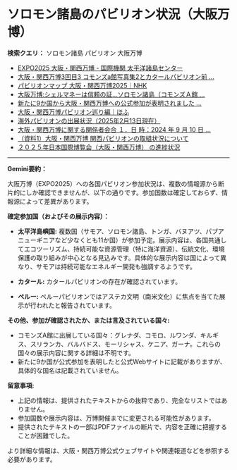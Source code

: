 # ソロモン諸島のパビリオン状況（大阪万博）

**検索クエリ：** ソロモン諸島 パビリオン 大阪万博

- [EXPO2025 大阪・関西万博 - 国際機関 太平洋諸島センター](https://pic.or.jp/featured_word/10255/)
- [大阪・関西万博3回目3 コモンズa館写真集2とカタールパビリオン前 ...](https://ameblo.jp/bomuu/entry-12895014892.html)
- [パビリオンマップ 大阪・関西万博2025｜NHK](https://www3.nhk.or.jp/news/special/osaka_expo/pavilion/)
- [大阪万博:シェルマネーは信頼の証…ソロモン諸島（コモンズＡ館 ...](https://www.yomiuri.co.jp/expo2025/now/20250523-OYO1T50009/)
- [新たに9か国から大阪・関西万博への公式参加が表明されました ...](https://www.expo2025.or.jp/news/news-20220531-01/)
- [大阪・関西万博パビリオン巡り編｜ほふ](https://note.com/matugeya/n/nedf39f8182d6)
- [海外パビリオンの出展状況（2025年2月13日現在）](https://www.expo2025.or.jp/wp/wp-content/uploads/a540fe7a1c36ecb72730a77aa1a36011.pdf)
- [大阪・関西万博に関する関係者会合 １．日 時：2024 年 9 月 10 日 ...](https://www.cas.go.jp/jp/seisaku/osaka_kansai_banpaku/pdf/r60910_siryou1.pdf)
- [（資料1）大阪・関西万博 関西パビリオンの取組状況について](https://www.kouiki-kansai.jp/material/files/group/3/1-170shiryo1.pdf)
- [２０２５年日本国際博覧会（大阪・関西万博） の進捗状況](https://www.cas.go.jp/jp/seisaku/expo_suisin_honbu/kankei_renraku/dai5/siryou1.pdf)


---

**Gemini要約：**

大阪万博（EXPO2025）への各国パビリオン参加状況は、複数の情報源から断片的にしか確認できませんが、以下の通りです。参加国数は確定しておらず、情報源によって差異があります。

**確定参加国（およびその展示内容）：**

* **太平洋島嶼国:**  複数国（サモア、ソロモン諸島、トンガ、バヌアツ、パプアニューギニアなど少なくとも11か国）が参加予定。展示内容は、各国共通してエコツーリズム、持続可能な資源管理（特に海洋資源）、伝統文化、環境保護の取り組みが中心となる見込みです。具体的な展示内容は国によって異なり、サモアは持続可能なエネルギー開発も強調するようです。

* **カタール:**  カタールパビリオンの存在が確認されています。

* **ペルー:**  ペルーパビリオンではアステカ文明（南米文化）に焦点を当てた展示が行われたと報告されています。

**その他、参加が確認されたか、または言及されている国々:**

* コモンズA館に出展している国々：グレナダ、コモロ、ルワンダ、キルギス、スリランカ、バルバドス、モーリシャス、ケニア、ガーナ。これらの国々の展示内容に関する詳細は不明です。
* 新たに9か国が公式参加を表明したと公式Webサイトに記載がありますが、具体的な国名は記載されていません。


**留意事項:**

* 上記の情報は、提供されたテキストからの抜粋であり、完全なリストではありません。
* 参加国数や展示内容は、万博開催までに変更される可能性があります。
* 提供されたテキストの一部はPDFファイルの断片で、内容を正確に把握することが困難でした。


より詳細な情報は、大阪・関西万博公式ウェブサイトや関連報道などを参照する必要があります。

